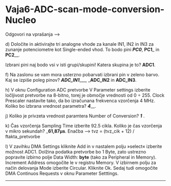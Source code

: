 # Vaja6-ADC-scan-mode-conversion-Nucleo

Odgovori na vprašanja --> 

d) Določite in aktivirajte tri analogne vhode za kanale IN1, IN2 in IN3 za zunanje potenciometre kot Single-ended vhod. 
To bodo pini _____PC0_____, ____PC1_____ in ____PC2______. 

Izbrani pini naj bodo vsi v isti grupi/skupini! Katera skupina je to? __ADC1__.

f) Na zaslonu se vam mora usterzno pobarvati izbrani pin v zeleno barvo.
Kaj se izpiše poleg pinov? ___ADC_IN1______, _____ADC_IN2____ in ____ADC_IN3____.

h) V oknu Configuration ADC pretvorbe V Parameter settings izberite ločljivost pretvorbe na 8-bitno, torej je območje vrednosti od 0 ÷ 255. Clock Prescaler nastavite tako, da bo izračunana frekvenca vzorčenja 4 MHz.
Koliko bo izbrana vrednost parametra? _____4_______.

j) Koliko je privzeta vrednost paramtera Number of Conversion? ___1___ .

k) Čas vzorčenja Sampling Time izberite 92.5 cikla. Koliko je čas vzorčenja v mikro sekundah? _______61,87μs______. 
Enačba --> tvz = (tvz_cik + 12) / ftakta_pretvorbe

l) V zavihku DMA Settings kliknite Add in v nastalem polju »select« izberite možnost ADC1. Dolžina podatka pretvorbe bo 1 Byte, zato ustrezno popravite izbirno polje Data Width: ______byte______ (tako za Peripheral in Memory). Increment Address omogočite le v registru Memory. V izbirnem polju za način delovanja Mode izberite Circular. Kliknite Ok. Sedaj tudi omogočite DMA Continuos Requests v oknu Parameter Setttings.

-----------------------------------------------------------------------------------------------------------------------------------------------------------------------


